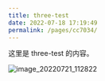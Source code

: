 ```yaml
---
title: three-test
date: 2022-07-18 17:19:49
permalink: /pages/cc7034/
---
```


这里是 three-test 的内容。

![image_20220721_112822](https://cdn.staticaly.com/gh/eryajf/tu/main/img/image_20220721_112822.jpeg)